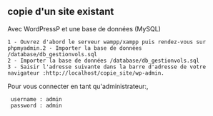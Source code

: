 ## copie d'un site existant

Avec WordPressP et une base de données (MySQL)

```
1 - Ouvrez d'abord le serveur wampp/xampp puis rendez-vous sur phpmyadmin.2 - Importer la base de données /database/db_gestionvols.sql
2 - Importer la base de données /database/db_gestionvols.sql
3 - Saisir l'adresse suivante dans la barre d'adresse de votre navigateur :http://localhost/copie_site/wp-admin.
```


Pour vous connecter en tant qu'administrateur:,

```
 username : admin
 password : admin
```
